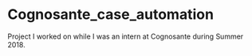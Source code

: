 # Cognosante_case_automation
Project I worked on while I was an intern at Cognosante during Summer 2018.
